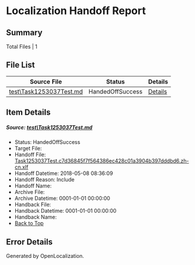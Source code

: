 # <a name='report-top'></a> Localization Handoff Report

## Summary
 Total Files | 1

## File List
 Source File | Status | Details 
 ----------- | ------ | ------- 
 [test\Task1253037Test.md](https://github.com/OpenLocalizationTestOrg/LocaleLowerCaseTest/blob/2f6d625110484e26e137a838e4a98e7a8070ce33/test/Task1253037Test.md) | HandedOffSuccess | [Details](#e59a73c84510420622ef2203baacb35f03f034d34)

## Item Details
##### <a name='e59a73c84510420622ef2203baacb35f03f034d34'></a> Source: [test\Task1253037Test.md](https://github.com/OpenLocalizationTestOrg/LocaleLowerCaseTest/blob/2f6d625110484e26e137a838e4a98e7a8070ce33/test/Task1253037Test.md)
* Status: HandedOffSuccess
* Target File: 
* Handoff File: [Task1253037Test.c7d36845f7f564386ec428c01a3904b397dddbd6.zh-cn.xlf](https://github.com/OpenLocalizationTestOrg/LocaleLowerCaseTest.handoff/blob/fd9235698d2777cfca1c35d8131df4b355ef3d24/ol-handoff/OpenLocalizationTestOrg/LocaleLowerCaseTest.zh-cn/master/Task1253037Test.c7d36845f7f564386ec428c01a3904b397dddbd6.zh-cn.xlf)
* Handoff Datetime: 2018-05-08 08:36:09
* Handoff Reason: Include
* Handoff Name: 
* Archive File: 
* Archive Datetime: 0001-01-01 00:00:00
* Handback File: 
* Handback Datetime: 0001-01-01 00:00:00
* Handback Name: 
* [Back to Top](#report-top)


## Error Details

Generated by OpenLocalization.

